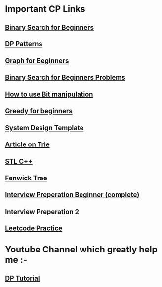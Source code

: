 # Important CP Links
 
## [Binary Search for Beginners ](https://leetcode.com/discuss/general-discussion/691825/binary-search-for-beginners-problems-patterns-sample-solutions)
## [DP Patterns ](https://leetcode.com/discuss/general-discussion/458695/dynamic-programming-patterns%3E)
## [Graph for Beginners ](https://leetcode.com/discuss/general-discussion/655708/graph-for-beginners-problems-pattern-sample-solutions/562734)
## [Binary Search for Beginners Problems ](https://leetcode.com/discuss/general-discussion/691825/binary-search-for-beginners-problems-patterns-sample-solutions)
## [How to use Bit manipulation ](https://leetcode.com/problems/sum-of-two-integers/discuss/84278/A-summary%3A-how-to-use-bit-manipulation-to-solve-problems-easily-and-efficiently)
## [Greedy for beginners ](https://leetcode.com/discuss/general-discussion/669996/greedy-for-beginners-problems-sample-solutions)
## [System Design Template](https://leetcode.com/discuss/career/229177/my-system-design-template)
## [Article on Trie](https://leetcode.com/discuss/general-discussion/680706/Article-on-Trie.-General-Template-and-List-of-problems)
## [STL C++](https://www.hackerearth.com/practice/notes/standard-template-library/)
## [Fenwick Tree](https://www.hackerearth.com/practice/notes/binary-indexed-tree-or-fenwick-tree/#c217533)
## [Interview Preperation Beginner (complete)](https://leetcode.com/discuss/general-discussion/698684/interview-preparation-for-beginners-ds-algorithms-os-system-design)
## [Interview Preperation 2](https://teachyourselfcs.com/)    
## [Leetcode Practice](https://seanprashad.com/leetcode-patterns/) 

# Youtube Channel which greatly help me :-

## [DP Tutorial](https://www.youtube.com/playlist?list=PL_z_8CaSLPWekqhdCPmFohncHwz8TY2Go) 
